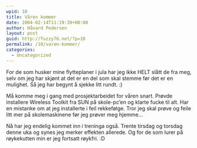 ```yaml
---
wpid: 10
title: Våren kommer
date: 2004-02-14T11:19:39+00:00
author: Håvard Pedersen
layout: post
guid: http://fuzzy76.net/?p=10
permalink: /10/varen-kommer/
categories:
  - Uncategorized
---
```

For de som husker mine flytteplaner i jula har jeg ikke HELT slått de fra meg, selv om jeg har skjønt at det er en del som skal stemme før det er en mulighet. Så jeg har begynt å sjekke litt rundt. :)

Må komme meg i gang med prosjektarbeidet for våren snart. Prøvde installere Wireless Toolkit fra SUN på skole-pc&#8217;en og klarte fucke til alt. Har en mistanke om at jeg installerte i feil rekkefølge. Tror jeg skal prøve og feile litt mer på skolemaskinene før jeg prøver meg hjemme&#8230;

Nå har jeg endelig kommet inn i treninga også. Trente tirsdag og torsdag denne uka og synes jeg merker effekten allerede. Og for de som lurer på røykekutten min er jeg fortsatt røykfri. :D
